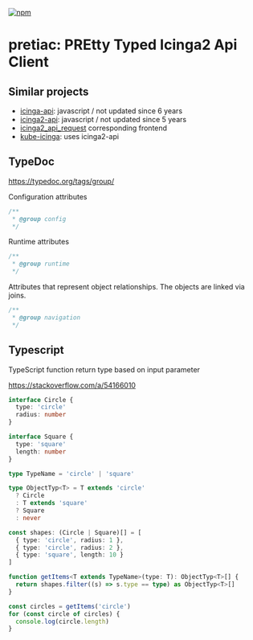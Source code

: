 [![npm](https://img.shields.io/npm/v/pretiac.svg)](https://npmjs.com/package/pretiac)

# pretiac: PREtty Typed Icinga2 Api Client

## Similar projects 

* [icinga-api](https://github.com/jovemnf/icinga-api): javascript / not updated since 6 years
* [icinga2-api](https://www.npmjs.com/package/icinga2-api): javascript / not updated since 5 years
* [icinga2_api_request](https://github.com/jtejedera/icinga2_api_request) corresponding frontend
* [kube-icinga](https://github.com/gyselroth/kube-icinga): uses icinga2-api

## TypeDoc

https://typedoc.org/tags/group/

Configuration attributes

```ts
/**
 * @group config
 */
```

Runtime attributes

```ts
/**
 * @group runtime
 */
```

Attributes that represent object relationships. The objects are linked via joins.
 
```ts
/**
 * @group navigation
 */
```

## Typescript

TypeScript function return type based on input parameter

https://stackoverflow.com/a/54166010

```ts
interface Circle {
  type: 'circle'
  radius: number
}

interface Square {
  type: 'square'
  length: number
}

type TypeName = 'circle' | 'square'

type ObjectTyp<T> = T extends 'circle'
  ? Circle
  : T extends 'square'
  ? Square
  : never

const shapes: (Circle | Square)[] = [
  { type: 'circle', radius: 1 },
  { type: 'circle', radius: 2 },
  { type: 'square', length: 10 }
]

function getItems<T extends TypeName>(type: T): ObjectTyp<T>[] {
  return shapes.filter((s) => s.type == type) as ObjectTyp<T>[]
}

const circles = getItems('circle')
for (const circle of circles) {
  console.log(circle.length)
}
```